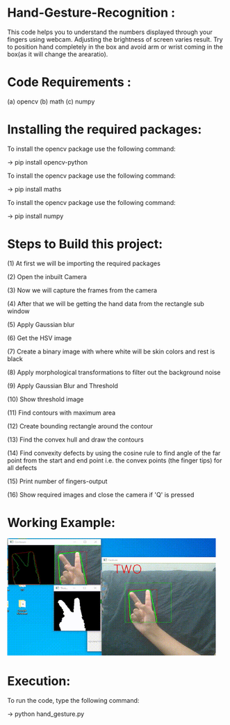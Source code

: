 # Hand-Gesture-Recognition :

This code helps you to understand the numbers displayed through your fingers using webcam. Adjusting the brightness of screen varies result. 
Try to position hand completely in the box and avoid arm or wrist coming in the box(as it will change the arearatio).

# Code Requirements :
(a) opencv
(b) math
(c) numpy

# Installing the required packages:
To install the opencv package use the following command:

-> pip install opencv-python

To install the opencv package use the following command:

-> pip install maths

To install the opencv package use the following command:

-> pip install numpy

# Steps to Build this project:
(1) At first we will be importing the required packages

(2) Open the inbuilt Camera

(3) Now we will capture the frames from the camera

(4) After that we will be getting the hand data from the rectangle sub window

(5) Apply Gaussian blur

(6) Get the HSV image

(7) Create a binary image with where white will be skin colors and rest is black

(8) Apply morphological transformations to filter out the background noise

(9) Apply Gaussian Blur and Threshold

(10) Show threshold image

(11) Find contours with maximum area

(12) Create bounding rectangle around the contour

(13) Find the convex hull and draw the contours

(14) Find convexity defects by using the cosine rule to find angle of the far point from the start and end point i.e. the convex points (the finger tips) for all defects

(15) Print number of fingers-output

(16) Show required images and close the camera if 'Q' is pressed

# Working Example:
![](working_video.gif)


# Execution:
To run the code, type the following command:

-> python hand_gesture.py


